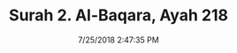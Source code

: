 ---
title       : "Surah 2. Al-Baqara, Ayah 218"
date        : 7/25/2018 2:47:35 PM
draft       : false
type        : "quran"
layout      : "compare"
BookCode    : "CMP"
SurahNumber : "2"
AyahNumber  : "218"
TotalAyah   : "286"
---